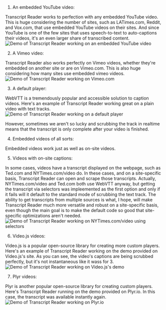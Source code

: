 1. An embedded YouTube video:

Transcript Reader works to perfection with any embedded YouTube video. This is huge considering the number of sites, such as LATimes.com, Reddit, and Vox.com, that use embedded YouTube videos on their sites. And since YouTube is one of the few sites that uses speech-to-text to auto-captions their videos, it's an even larger share of transcribed content. 
![Demo of Transcript Reader working on an embedded YouTube video](Resources/YouTubeEmbedDemo.gif)

2. A Vimeo video:

Transcript Reader also works perfectly on Vimeo videos, whether they're embedded on another site or are on Vimeo.com. This is also huge considering how many sites use embedded vimeo videos.
![Demo of Transcript Reader working on Vimeo.com](Resources/VimeoDemo.gif)

3. A default player:

WebVTT is a tremendously popular and accessible solution to caption videos. Here's an example of Transcript Reader working great on a plain video with text tracks.
![Demo of Transcript Reader working on a default player](Resources/DefaultPlayerDemo.gif)

However, sometimes we aren't so lucky and scrubbing the track in realtime means that the transcript is only complete after your video is finished.

4. Embedded videos of all sorts:

Embedded videos work just as well as on-site videos.

5. Videos with on-site captions:

In some cases, videos have a transcript displayed on the webpage, such as Ted.com and NYTimes.com/video do. In these cases, and on a site-specific basis, Transcript Reader can open and scrape those transcripts. Actually, NYTimes.com/video and Ted.com both use WebVTT anyway, but getting the transcript via selectors was impleemented as the first option and only if it fails will it default to the standard mode of scrubbing the text track. The ability to get transcripts from multiple sources is what, I hope, will make Transcript Reader much more versatile and robust on a site-specific basis, even though the main goal is to make the default code so good that site-specific optimizations aren't needed.
![Demo of Transcript Reader working on NYTimes.com/video using selectors](Resources/DefaultPlayerDemo.gif)

6. Video.js videos:

Video.js is a popular open-source library for creating more custom players. Here's an example of Transcript Reader working on the demo provided on Video.js's site. As you can see, the video's captions are being scrubbed perfectly, but it's not instantaneous like it wass for 3.
![Demo of Transcript Reader working on Video.js's demo](Resources/VideoJSDemo.gif)


7. Plyr videos:

Plyr is another popular open-source library for creating custom players. Here's Transcript Reader running on the demo provided on Plyr.io. In this case, the transcript was available instantly again.
![Demo of Transcript Reader working on Plyr.io](Resources/PlyrDemo.gif)


